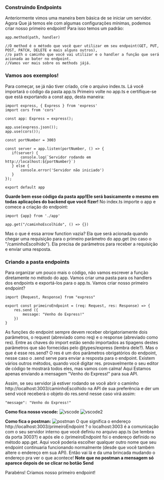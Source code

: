 ### Construindo Endpoints
Anteriormente vimos uma maneira bem básica de se iniciar um servidor. Agora Que já temos ele com algumas configurações mínimas, podemos criar nosso primeiro endpoint! Para isso temos um padrão:
```
app.method(path, handler)

//O method é o método que você quer utilizar em seu endpoint(GET, PUT, POST, PATCH, DELETE e mais alguns outros),
//o path o caminho que você vai utilizar e o handler a função que será acionada ao bater no endpoint.
//Vamos ver mais sobre os methods jájá.
```

### Vamos aos exemplos!

Para começar, se já não tiver criado, crie o arquivo index.ts. Lá você importará o código da pasta app.ts
Primeiro volte no app.ts e certifique-se que está exportando a const app, desta maneira:

```
import express, { Express } from 'express'
import cors from 'cors'

const app: Express = express();

app.use(express.json());
app.use(cors());

const portNumber = 3003

const server = app.listen(portNumber, () => {
   if(server) {
       console.log(`Servidor rodando em http://localhost:${portNumber}`)
   } else {
       console.error('Servidor não iniciado')
   }
});

export default app

```
**Guarde bem esse código da pasta app!Ele será basicamente o mesmo em todas aplicações do backend que você fizer!**
No index.ts importe o app e comece a criação do endpoint:

```
import {app} from './app'

app.get("/caminhoEscolhido", () => {})
```

Mas o que é essa arrow function vazia? Ela que será acionada quando chegar uma requisição para o primeiro parâmetro do app.get (no caso o "/caminhoEscolhido"). Ela precisa de parâmetros para receber a requisição e enviar uma resposta.


### Criando a pasta endpoints 

Para organizar um pouco mais o código, não vamos escrever a função diretamente no método do app. Vamos criar uma pasta para os handlers dos endpoints e exportá-los para o app.ts. Vamos criar nosso primeiro endpoint?


```
import {Request, Response} from "express"

export const primeiroEndpoint = (req: Request, res: Response) => {
    res.send ({
        message: "Venho do Express!"
    })
}

```

As funções do endpoint sempre devem receber obrigatoriamente dois parâmetros, o request (abreviado como req) e o response (abreviado como res). Entre as chaves do import estão sendo importados as tipagens destes parâmetros que são fornecidas pelo @types/express (lembra dele?). Mas o que é esse res.send? O res é um dos parâmetros obrigatórios do endpoint, nesse caso o .send serve para enviar a resposta para o endpoint. Existem   
vários outros métodos, quando você digitar res. provavelmente o seu editor de código te mostrará todos eles, mas vamos com calma! Aqui Estamos apenas enviando a mensagem "Venho do Express!" para sua API. 

Assim, se seu servidor já estiver rodando se você abrir o caminho http://localhost:3003/caminhoEscolhido na API de sua preferência e der um send você receberá o objeto do res.send nesse caso virá assim:

```
"message": "Venho do Express!"
```

**Como fica nosso vscode:**
![vscode](https://i.imgur.com/8xIgmYo.png)
![vscode2](https://i.imgur.com/envxloq.png)

**Como fica o postman:**
![postman](https://i.imgur.com/hdjymBp.png)
O que significa o endereço http://localhost:3003/primeiroEndpoint ?
o localhost:3003 é a comunicação com o seu servidor interno que você definiu no arquivo app.ts (se lembra da porta 3003?) e após ele o          /primeiroEndpoint foi o endereço definido no  método app.get. Aqui você poderia escolher qualquer outro nome que seu endpoint continuaria funcionando normalmente (desde que você também altere o endereço em sua API). Então vai lá e da uma brincada mudando o endereço pra ver o que acontece!
**Note que no postman a mensagem só aparece depois de se clicar no botão Send**

Parabéns! Criamos nosso primeiro endpoint! 